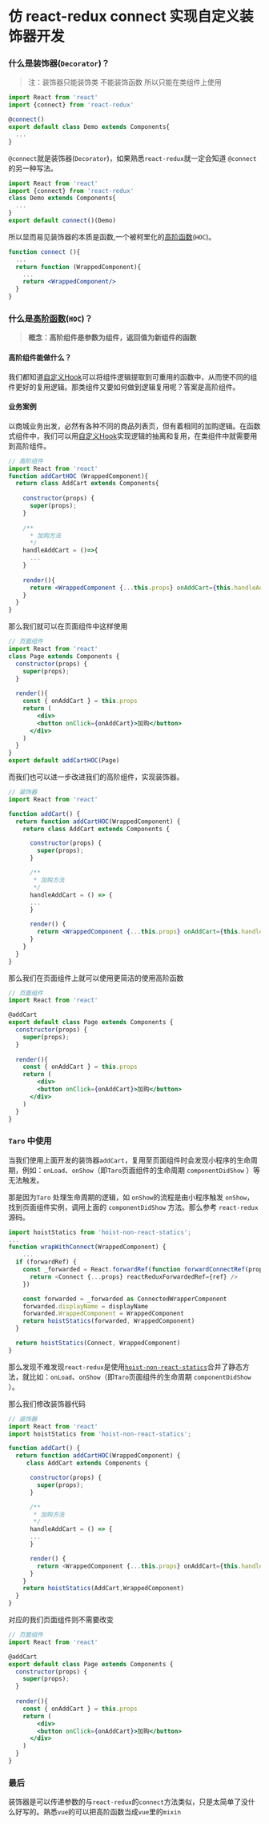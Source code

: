 # 仿 react-redux connect 实现自定义装饰器开发



### 什么是装饰器(`Decorator`)？

> 注：装饰器只能装饰类 不能装饰函数 所以只能在类组件上使用

``` jsx
import React from 'react'
import {connect} from 'react-redux'

@connect()
export default class Demo extends Components{
  ...
}
```

`@connect`就是装饰器(`Decorator`)，如果熟悉`react-redux`就一定会知道 `@connect`的另一种写法。

``` jsx
import React from 'react'
import {connect} from 'react-redux'
class Demo extends Components{
  ...
}
export default connect()(Demo)
```

所以显而易见装饰器的本质是函数,一个被柯里化的[高阶函数](https://zh-hans.reactjs.org/docs/higher-order-components.html)(`HOC`)。

```jsx
function connect (){
  ...
  return function (WrappedComponent){
    ...
    return <WrappedComponent/>
  }
}
```



### 什么是[高阶函数](https://zh-hans.reactjs.org/docs/higher-order-components.html)(`HOC`)？

> **概念：高阶组件是参数为组件，返回值为新组件的函数**

#### 高阶组件能做什么？

我们都知道[自定义Hook](https://zh-hans.reactjs.org/docs/hooks-custom.html)可以将组件逻辑提取到可重用的函数中，从而使不同的组件更好的复用逻辑。那类组件又要如何做到逻辑复用呢？答案是高阶组件。

#### 业务案例

以商城业务出发，必然有各种不同的商品列表页，但有着相同的加购逻辑。在函数式组件中，我们可以用[自定义Hook](https://zh-hans.reactjs.org/docs/hooks-custom.html)实现逻辑的抽离和复用，在类组件中就需要用到高阶组件。

```jsx
// 高阶组件
import React from 'react'
function addCartHOC (WrappedComponent){
  return class AddCart extends Components{
    
    constructor(props) {
      super(props);
    }
    
    /**
      * 加购方法
      */
    handleAddCart = ()=>{
      ...
    }
    
    render(){
      return <WrappedComponent {...this.props} onAddCart={this.handleAddCart}/>
    }
  }
}
```

那么我们就可以在页面组件中这样使用

```jsx
// 页面组件
import React from 'react'
class Page extends Components {
  constructor(props) {
    super(props);
  }
  
  render(){
    const { onAddCart } = this.props
    return (
    	<div>
        <button onClick={onAddCart}>加购</button>
      </div>
    )
  }
}
export default addCartHOC(Page)
```

而我们也可以进一步改进我们的高阶组件，实现装饰器。

```jsx
// 装饰器
import React from 'react'

function addCart() {
  return function addCartHOC(WrappedComponent) {
    return class AddCart extends Components {

      constructor(props) {
        super(props);
      }

      /**
       * 加购方法
       */
      handleAddCart = () => {
      ...
      }

      render() {
        return <WrappedComponent {...this.props} onAddCart={this.handleAddCart}/>
      }
    }
  }
}
```

那么我们在页面组件上就可以使用更简洁的使用高阶函数

```jsx
// 页面组件
import React from 'react'

@addCart
export default class Page extends Components {
  constructor(props) {
    super(props);
  }
  
  render(){
    const { onAddCart } = this.props
    return (
    	<div>
        <button onClick={onAddCart}>加购</button>
      </div>
    )
  }
}
```



### `Taro` 中使用

当我们使用上面开发的装饰器`addCart`，复用至页面组件时会发现小程序的生命周期，例如：`onLoad`、`onShow`（即`Taro`页面组件的生命周期 `componentDidShow` ）等无法触发。

那是因为`Taro` 处理生命周期的逻辑，如 `onShow`的流程是由小程序触发 `onShow`，找到页面组件实例，调用上面的 `componentDidShow` 方法。那么参考 `react-redux`源码。

```js
import hoistStatics from 'hoist-non-react-statics';
...
function wrapWithConnect(WrappedComponent) {
	...
  if (forwardRef) {
    const _forwarded = React.forwardRef(function forwardConnectRef(props,ref) {
      return <Connect {...props} reactReduxForwardedRef={ref} />
    })

    const forwarded = _forwarded as ConnectedWrapperComponent
    forwarded.displayName = displayName
    forwarded.WrappedComponent = WrappedComponent
    return hoistStatics(forwarded, WrappedComponent)
  }

  return hoistStatics(Connect, WrappedComponent)
}
```

那么发现不难发现`react-redux`是使用[`hoist-non-react-statics`](https://github.com/mridgway/hoist-non-react-statics)合并了静态方法，就比如：`onLoad`、`onShow`（即`Taro`页面组件的生命周期 `componentDidShow` ）。

那么我们修改装饰器代码

```js
// 装饰器
import React from 'react'
import hoistStatics from 'hoist-non-react-statics';

function addCart() {
  return function addCartHOC(WrappedComponent) {
     class AddCart extends Components {

      constructor(props) {
        super(props);
      }

      /**
       * 加购方法
       */
      handleAddCart = () => {
      ...
      }

      render() {
        return <WrappedComponent {...this.props} onAddCart={this.handleAddCart}/>
      }
    }
    return hoistStatics(AddCart,WrappedComponent)
  }
}
```

对应的我们页面组件则不需要改变

```jsx
// 页面组件
import React from 'react'

@addCart
export default class Page extends Components {
  constructor(props) {
    super(props);
  }
  
  render(){
    const { onAddCart } = this.props
    return (
    	<div>
        <button onClick={onAddCart}>加购</button>
      </div>
    )
  }
}
```

### 最后

装饰器是可以传递参数的与`react-redux`的`connect`方法类似，只是太简单了没什么好写的。熟悉`vue`的可以把高阶函数当成`vue`里的`mixin`